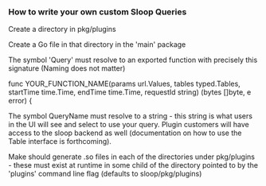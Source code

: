 ### How to write your own custom Sloop Queries

Create a directory in pkg/plugins 

Create a Go file in that directory in the 'main' package

The symbol 'Query' must resolve to an exported function with precisely this signature (Naming does not matter)

func YOUR_FUNCTION_NAME(params url.Values, tables typed.Tables, startTime time.Time, endTime time.Time, requestId string) (bytes []byte, e error) {

The symbol QueryName must resolve to a string - this string is what users in the UI will 
see and select to use your query. Plugin customers will have access to the sloop backend 
as well (documentation on how to use the Table interface is forthcoming).

Make should generate .so files in each of the directories under pkg/plugins - these
must exist at runtime in some child of the directory pointed to by the 'plugins' command line flag (defaults 
to sloop/pkg/plugins)

